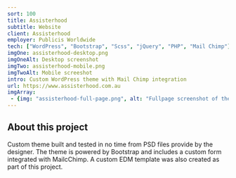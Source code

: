 ```yaml
---
sort: 100
title: Assisterhood
subtitle: Website
client: Assisterhood
employer: Publicis Worldwide
tech: ["WordPress", "Bootstrap", "Scss", "jQuery", "PHP", "Mail Chimp"]
imgOne: assisterhood-desktop.png
imgOneAlt: Desktop screenshot
imgTwo: assisterhood-mobile.png
imgTwoAlt: Mobile screeshot
intro: Custom WordPress theme with Mail Chimp integration 
url: https://www.assisterhood.com.au
imgArray:
 - {img: "assisterhood-full-page.png", alt: "Fullpage screenshot of the Assisterhood homepage for mobile and desktop."}
---
```


## About this project

Custom theme built and tested in no time from PSD files provide by the designer. The theme is powered by Bootstrap and includes a custom form integrated with MailcChimp. A custom EDM template was also created as part of this project.

